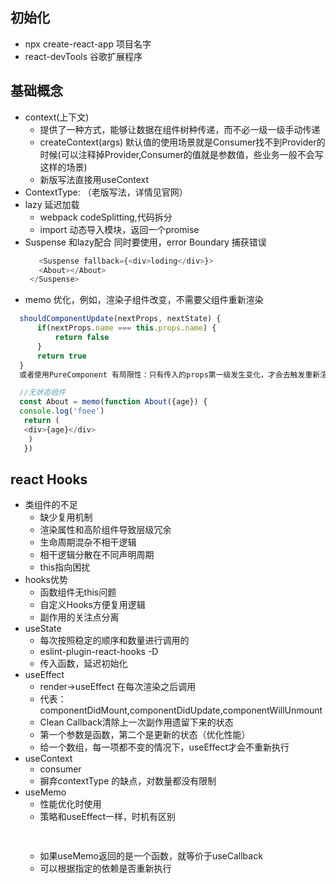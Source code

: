 ## 初始化
  - npx create-react-app 项目名字
  - react-devTools 谷歌扩展程序 
## 基础概念
  - context(上下文)
    - 提供了一种方式，能够让数据在组件树种传递，而不必一级一级手动传递
    - createContext(args) 默认值的使用场景就是Consumer找不到Provider的时候(可以注释掉Provider,Consumer的值就是参数值，些业务一般不会写这样的场景)
    - 新版写法直接用useContext
  - ContextType: （老版写法，详情见官网）
  - lazy 延迟加载
    - webpack codeSplitting,代码拆分
    - import 动态导入模块，返回一个promise
  - Suspense 和lazy配合 同时要使用，error Boundary 捕获错误
    ```js
       <Suspense fallback={<div>loding</div>}>
       <About></About>
     </Suspense>
    ```
  - memo 优化，例如，渲染子组件改变，不需要父组件重新渲染
  ```js
    shouldComponentUpdate(nextProps, nextState) {
        if(nextProps.name === this.props.name) {
            return false
        }
        return true
    }
    或者使用PureComponent 有局限性：只有传入的props第一级发生变化，才会去触发重新渲染，很容易触发视图不更新的bug

    //无状态组件
    const About = memo(function About({age}) {
    console.log('foee')
     return (
     <div>{age}</div>
      )
     })
  ```
## react Hooks
  - 类组件的不足
    - 缺少复用机制
    - 渲染属性和高阶组件导致层级冗余
    - 生命周期混杂不相干逻辑
    - 相干逻辑分散在不同声明周期
    - this指向困扰
  - hooks优势
    - 函数组件无this问题
    - 自定义Hooks方便复用逻辑
    - 副作用的关注点分离
  - useState
    - 每次按照稳定的顺序和数量进行调用的
    - eslint-plugin-react-hooks -D 
    - 传入函数，延迟初始化
  - useEffect
    - render->useEffect 在每次渲染之后调用
    - 代表：componentDidMount,componentDidUpdate,componentWillUnmount
    -  Clean Callback清除上一次副作用遗留下来的状态
    - 第一个参数是函数，第二个是更新的状态（优化性能）
    - 给一个数组，每一项都不变的情况下，useEffect才会不重新执行
  - useContext
    - consumer
    - 摒弃contextType 的缺点，对数量都没有限制
  - useMemo
    - 性能优化时使用
    - 策略和useEffect一样，时机有区别
    ```js
      
    ```
    - 如果useMemo返回的是一个函数，就等价于useCallback
    - 可以根据指定的依赖是否重新执行
    